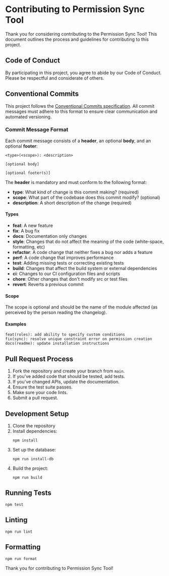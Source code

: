 # Contributing to Permission Sync Tool

Thank you for considering contributing to the Permission Sync Tool! This document outlines the process and guidelines for contributing to this project.

## Code of Conduct

By participating in this project, you agree to abide by our Code of Conduct. Please be respectful and considerate of others.

## Conventional Commits

This project follows the [Conventional Commits specification](https://www.conventionalcommits.org/en/v1.0.0/). All commit messages must adhere to this format to ensure clear communication and automated versioning.

### Commit Message Format

Each commit message consists of a **header**, an optional **body**, and an optional **footer**:

```
<type>(<scope>): <description>

[optional body]

[optional footer(s)]
```

The **header** is mandatory and must conform to the following format:

- **type**: What kind of change is this commit making? (required)
- **scope**: What part of the codebase does this commit modify? (optional)
- **description**: A short description of the change (required)

#### Types

- **feat**: A new feature
- **fix**: A bug fix
- **docs**: Documentation only changes
- **style**: Changes that do not affect the meaning of the code (white-space, formatting, etc)
- **refactor**: A code change that neither fixes a bug nor adds a feature
- **perf**: A code change that improves performance
- **test**: Adding missing tests or correcting existing tests
- **build**: Changes that affect the build system or external dependencies
- **ci**: Changes to our CI configuration files and scripts
- **chore**: Other changes that don't modify src or test files
- **revert**: Reverts a previous commit

#### Scope

The scope is optional and should be the name of the module affected (as perceived by the person reading the changelog).

#### Examples

```
feat(roles): add ability to specify custom conditions
fix(sync): resolve unique constraint error on permission creation
docs(readme): update installation instructions
```

## Pull Request Process

1. Fork the repository and create your branch from `main`.
2. If you've added code that should be tested, add tests.
3. If you've changed APIs, update the documentation.
4. Ensure the test suite passes.
5. Make sure your code lints.
6. Submit a pull request.

## Development Setup

1. Clone the repository
2. Install dependencies:
   ```
   npm install
   ```
3. Set up the database:
   ```
   npm run install-db
   ```
4. Build the project:
   ```
   npm run build
   ```

## Running Tests

```
npm test
```

## Linting

```
npm run lint
```

## Formatting

```
npm run format
```

Thank you for contributing to Permission Sync Tool!

